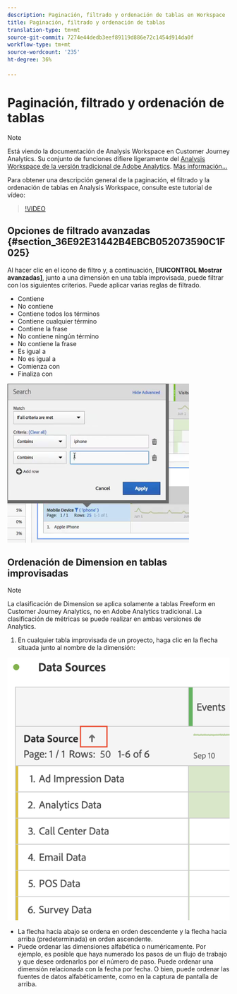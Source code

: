 ```yaml
---
description: Paginación, filtrado y ordenación de tablas en Workspace
title: Paginación, filtrado y ordenación de tablas
translation-type: tm+mt
source-git-commit: 7274e44dedb3eef89119d886e72c1454d914da0f
workflow-type: tm+mt
source-wordcount: '235'
ht-degree: 36%

---
```



# Paginación, filtrado y ordenación de tablas

>[!NOTE]
>
>Está viendo la documentación de Analysis Workspace en Customer Journey Analytics. Su conjunto de funciones difiere ligeramente del [Analysis Workspace de la versión tradicional de Adobe Analytics](https://docs.adobe.com/content/help/es-ES/analytics/analyze/analysis-workspace/home.html). [Más información...](/help/getting-started/cja-aa.md)

Para obtener una descripción general de la paginación, el filtrado y la ordenación de tablas en Analysis Workspace, consulte este tutorial de vídeo:

>[!VIDEO](https://video.tv.adobe.com/v/23968)

## Opciones de filtrado avanzadas {#section_36E92E31442B4EBCB052073590C1F025}

Al hacer clic en el icono de filtro y, a continuación, **[!UICONTROL Mostrar avanzadas]**, junto a una dimensión en una tabla improvisada, puede filtrar con los siguientes criterios. Puede aplicar varias reglas de filtrado.

* Contiene
* No contiene
* Contiene todos los términos
* Contiene cualquier término
* Contiene la frase
* No contiene ningún término
* No contiene la frase
* Es igual a
* No es igual a
* Comienza con
* Finaliza con

![](assets/advanced-filter.png)

## Ordenación de Dimension en tablas improvisadas

>[!NOTE]
>
>La clasificación de Dimension se aplica solamente a tablas Freeform en Customer Journey Analytics, no en Adobe Analytics tradicional. La clasificación de métricas se puede realizar en ambas versiones de Analytics.

1. En cualquier tabla improvisada de un proyecto, haga clic en la flecha situada junto al nombre de la dimensión:

![](assets/sort-dimensions.png)

* La flecha hacia abajo se ordena en orden descendente y la flecha hacia arriba (predeterminada) en orden ascendente.
* Puede ordenar las dimensiones alfabética o numéricamente. Por ejemplo, es posible que haya numerado los pasos de un flujo de trabajo y que desee ordenarlos por el número de paso. Puede ordenar una dimensión relacionada con la fecha por fecha. O bien, puede ordenar las fuentes de datos alfabéticamente, como en la captura de pantalla de arriba.
